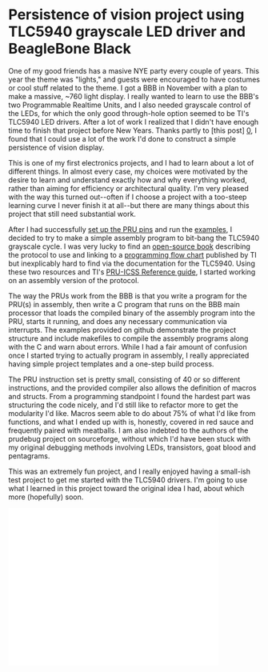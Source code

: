 # Persistence of vision project using TLC5940 grayscale LED driver and BeagleBone Black

One of my good friends has a masive NYE party every couple of years. This year the theme was "lights," and guests were encouraged to have costumes or cool stuff related to the theme. I got a BBB in November with a plan to make a massive, ~760 light display. I really wanted to learn to use the BBB's two Programmable Realtime Units, and I also needed grayscale control of the LEDs, for which the only good through-hole option seemed to be TI's TLC5940 LED drivers. After a lot of work I realized that I didn't have enough time to finish that project before New Years. Thanks partly to  [this post] [0], I found that I could use a lot of the work I'd done to construct a simple persistence of vision display.

This is one of my first electronics projects, and I had to learn about a lot of different things. In almost every case, my choices were motivated by the desire to learn and understand exactly how and why everything worked, rather than aiming for efficiency or architectural quality. I'm very pleased with the way this turned out--often if I choose a project with a too-steep learning curve I never finish it at all--but there are many things about this project that still need substantial work.

After I had successfully [set up the PRU pins][1] and run the [examples][2], I decided to try to make a simple assembly program to bit-bang the TLC5940 grayscale cycle. I was very lucky to find an [open-source book][3] describing the protocol to use and linking to a [programming flow chart][4] published by TI but inexplicably hard to find via the documentation for the TLC5940. Using these two resources and TI's [PRU-ICSS Reference guide][4], I started working on an assembly version of the protocol.

The way the PRUs work from the BBB is that you write a program for the PRU(s) in assembly, then write a C program that runs on the BBB main processor that loads the compiled binary of the assembly program into the PRU, starts it running, and does any necessary communication via interrupts. The examples provided on github demonstrate the project structure and include makefiles to compile the assembly programs along with the C and warn about errors. While I had a fair amount of confusion once I started trying to actually program in assembly, I really appreciated having simple project templates and a one-step build process.

The PRU instruction set is pretty small, consisting of 40 or so different instructions, and the provided compiler also allows the definition of macros and structs. From a programming standpoint I found the hardest part was structuring the code nicely, and I'd still like to refactor more to get the modularity I'd like. Macros seem able to do about 75% of what I'd like from functions, and what I ended up with is, honestly, covered in red sauce and frequently paired with meatballs. I am also indebted to the authors of the prudebug project on sourceforge, without which I'd have been stuck with my original debugging methods involving LEDs, transistors, goat blood and pentagrams.

This was an extremely fun project, and I really enjoyed having a small-ish test project to get me started with the TLC5940 drivers. I'm going to use what I learned in this project toward the original idea I had, about which more (hopefully) soon.

<iframe width="420" height="315" src="//www.youtube.com/embed/lpmPm4T6jZI" frameborder="0" allowfullscreen></iframe>

[0]: http://ch00ftech.com/2011/10/24/led-persistence-of-vision-toy/
[1]: http://derekmolloy.ie/gpios-on-the-beaglebone-black-using-device-tree-overlays/
[2]: https://github.com/beagleboard/am335x_pru_package
[3]: https://sites.google.com/site/artcfox/demystifying-the-tlc5940
[4]: http://mythopoeic.org/BBB-PRU/am335xPruReferenceGuide.pdf
